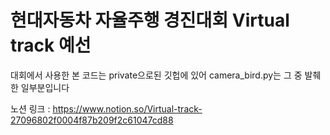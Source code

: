 # 현대자동차 자율주행 경진대회 Virtual track 예선
대회에서 사용한 본 코드는 private으로된 깃헙에 있어 camera_bird.py는 그 중 발췌한 일부분입니다

노션 링크 : https://www.notion.so/Virtual-track-27096802f0004f87b209f2c61047cd88
